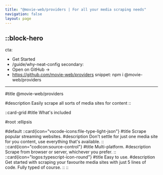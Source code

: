 ```yaml
---
title: "@movie-web/providers | For all your media scraping needs"
navigation: false
layout: page
---
```


::block-hero
---
cta:
  - Get Started
  - /guide/why-neat-config
secondary:
  - Open on GitHub →
  - https://github.com/movie-web/providers
snippet: npm i @movie-web/providers
---

#title
@movie-web/providers

#description
Easily scrape all sorts of media sites for content
::

::card-grid
#title
What's included

#root
:ellipsis

#default
  ::card{icon="vscode-icons:file-type-light-json"}
  #title
  Scrape popular streaming websites.
  #description
  Don't settle for just one media site for you content, use everything that's available.
  ::
  ::card{icon="codicon:source-control"}
  #title
  Multi-platform.
  #description
  Scrape from browser or server, whichever you prefer.
  ::
  ::card{icon="logos:typescript-icon-round"}
  #title
  Easy to use.
  #description
  Get started with scraping your favourite media sites with just 5 lines of code. Fully typed of course.
  ::
::
